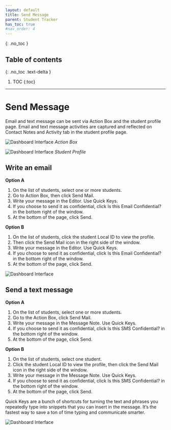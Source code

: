 ```yaml
---
layout: default
title: Send Message
parent: Student Tracker
has_toc: true
#nav_order: 4
---
```


{: .no_toc }

## Table of contents
{: .no_toc .text-delta }

1. TOC
{:toc}

---

# Send Message
Email and text message can be sent via Action Box and the student profile page. Email and text message activities are captured and reflected on Contact Notes and Activity tab in the student profile page.

<!--- ![Dashboard Interface]({{site.baseurl}}/assets/images/student.actionbox-send.png) --->
![Dashboard Interface]({{site.baseurl}}/assets/images/student-profile/student.actionbox.png)
*Action Box*

![Dashboard Interface]({{site.baseurl}}/assets/images/student-profile/student.profile-send-message.png)
*Student Profile*
## Write an email
**Option A**
1. On the list of students, select one or more students.
2. Go to Action Box, then click Send Mail.
3. Write your message in the Editor. Use Quick Keys.
4. If you choose to send it as confidential, click Is this Email Confidential? in the bottom right of the window.
5. At the bottom of the page, click Send.

**Option B**
1. On the list of students, click the student Local ID to view the profile.
2. Then click the Send Mail icon in the right side of the window.
3. Write your message in the Editor. Use Quick Keys.
4. If you choose to send it as confidential, click Is this Email Confidential? in the bottom right of the window.
5. At the bottom of the page, click Send.

![Dashboard Interface]({{site.baseurl}}/assets/images/student-profile/student.actionbox-send-email-form.png)


## Send a text message
**Option A**
1. On the list of students, select one or more students.
2. Go to the Action Box, click Send Mail.
3. Write your message in the Message Note. Use Quick Keys.
4. If you choose to send it as confidential, click Is this SMS Confidential? in the bottom right of the window.
5. At the bottom of the page, click Send.

**Option B**
1. On the list of students, select one student.
2. Click the student Local ID to view the profile, then click the Send Mail icon in the right side of the window.
3. Write your message in the Message Note. Use Quick Keys.
4. If you choose to send it as confidential, click Is this SMS Confidential? in the bottom right of the window.
5. At the bottom of the page, click Send.

Quick Keys are a bunch of shortcuts for turning the text and phrases you repeatedly type into snippets that you can insert in the message. It’s the fastest way to save a ton of time typing and communicate smarter.

<!--- ![Dashboard Interface]({{site.baseurl}}/assets/images/student.actionbox-send.png "Action Box")--->

<!---![Dashboard Interface]({{site.baseurl}}/assets/images/student.actionbox-send-sms.png "Action Box")--->

<!---![Dashboard Interface]({{site.baseurl}}/assets/images/student.student-profile-send-sms.png "Action Box")--->

![Dashboard Interface]({{site.baseurl}}/assets/images/student-profile/student.send-sms.png "Action Box")
